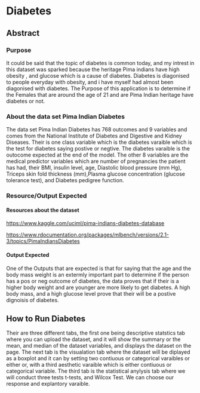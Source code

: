 # Diabetes

## Abstract 
### Purpose
It could be said that the topic of diabetes is common today, and my intrest in this dataset was sparked because the heritage Pima indians have high obesity , and glucose which is a cause of diabetes. Diabetes is diagonised to people everyday with obesity, and i have myself had almost been diagonised with diabetes. The Purpose of this application is to determine if the Females that are around the age of 21 and are Pima Indian heritage have diabetes or not. 
### About the data set Pima Indian Diabetes
The data set Pima Indian Diabetes has 768 outcomes and 9 variables and comes from the National Institute of Diabetes and Digestive and Kidney Diseases. Their is one class variable which is the diabetes varaible which is the test for diabetes saying postive or negtive. The diabetes varaible is the outocome expected at the end of the model. The other 8 variables are the medical predictor variables which are number of pregnancies the patient has had, their BMI, insulin level, age, Diastolic blood pressure (mm Hg),	Triceps skin fold thickness (mm),Plasma glucose concentration (glucose tolerance test), and 	Diabetes pedigree function.
### Resource/Output Expected 
#### Resources about the dataset 
https://www.kaggle.com/uciml/pima-indians-diabetes-database

https://www.rdocumentation.org/packages/mlbench/versions/2.1-3/topics/PimaIndiansDiabetes
#### Output Expected 
One of the Outputs that are expected is that for saying that the age and the body mass weight is an extermly important part to determine if the person has a pos or neg outcome of diabetes, the data proves that if their is a higher body weight and are younger are more likely to get diabetes. A high body mass, and a high glucose level prove that their will be a postive dignoisis of diabetes.
## How to Run Diabetes 
Their are three different tabs, the first one being descriptive statstics tab where you can upload the dataset, and it will show the summary or the mean, and median of the dataset variables, and displays the dataset on the page. The next tab is the visualation tab where the dataset will be diplayed as a boxplot and it can by setting two contiuous or categorical varaibles or either or, with a third aesthetic varaible which is either contiuous or categorical variable. The third tab is the statistical anylysis tab where we will conduct three tests t-tests, and Wilcox Test. We can choose our response and explantory varaible. 
